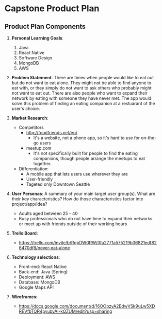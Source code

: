 # Capstone Product Plan

## Product Plan Components
1. __Personal Learning Goals__: 
    1. Java
    1. React Native
    1. Software Design
    1. MongoDB
    1. AWS

1. __Problem Statement__: There are times when people would like to eat out but do not want to eat alone. They might not be able to find anyone to eat with, or they simply do not want to ask others who probably might not want to eat out. There are also people who want to expand their network by eating with someone they have never met. The app would solve this problem of finding an eating companion at a restuarant of the user's choice.

1. __Market Research__: 
    - Competitors 
        - http://foodfriends.net/en/
            - It's a website, not a phone app, so it's hard to use for on-the-go users
        - meetup.com
            - It's not specifically built for people to find the eating companions, though people arrange the meetups to eat together.
    - Differentiation:
        - A mobile app that lets users use wherever they are
        - User-friendly
        - Tageted only Downtown Seattle
  
1. __User Personas__: A summary of your main target user group(s). What are their key characteristics? How do those characteristics factor into project/app/idea?
    - Adults aged between 25 - 40
    - Busy professionals who do not have time to expand their networks or meet up with friends outside of their working hours

1. __Trello Board__:
    - https://trello.com/invite/b/RqpDW0RW/0fa2771a575219b06821edf826470df8/never-eat-alone
  
1. __Technology selections__:
    - Front-end: React Native
    - Back-end: Java (Spring)
    - Deployment: AWS
    - Database: MongoDB
    - Google Maps API
  
1. __Wireframes__:
    - https://docs.google.com/document/d/16OOpzyA2EdwVSk9uLw5XDREVfbTQR4pyubvAI-kQZUM/edit?usp=sharing


